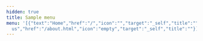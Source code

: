 ```yaml
---
hidden: true
title: Sample menu
menu: '[{"text":"Home","href":"/","icon":"","target":"_self","title":""},{"text":"Services","href":"/services","icon":"","target":"_self","title":""},{"text":"About
  us","href":"/about.html","icon":"empty","target":"_self","title":""}]'
---
```

